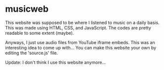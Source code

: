 # musicweb

This website was supposed to be where I listened to music on a daily basis.
This was made using HTML, CSS, and JavaScript.
The codes are pretty readable to some extent (maybe).

Anyways, I just use audio files from YouTube iframe embeds.
This was an interesting idea to come up with...
You can make this website your own by editing the 'source.js' file.

Update: I don't think I use this website anymore...